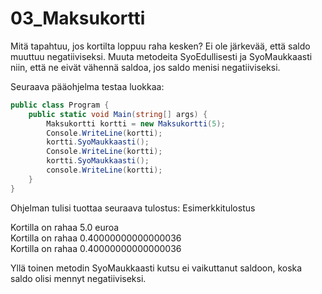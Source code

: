 # 03_Maksukortti

Mitä tapahtuu, jos kortilta loppuu raha kesken? Ei ole järkevää, että saldo muuttuu negatiiviseksi. Muuta metodeita SyoEdullisesti ja SyoMaukkaasti niin, että ne eivät vähennä saldoa, jos saldo menisi negatiiviseksi.

Seuraava pääohjelma testaa luokkaa:

```c#
public class Program {
	public static void Main(string[] args) { 
		Maksukortti kortti = new Maksukortti(5); 
		Console.WriteLine(kortti); 
		kortti.SyoMaukkaasti(); 
		Console.WriteLine(kortti); 
		kortti.SyoMaukkaasti(); 
		console.WriteLine(kortti);
	}
}
```
Ohjelman tulisi tuottaa seuraava tulostus:
Esimerkkitulostus

Kortilla on rahaa 5.0 euroa\
Kortilla on rahaa 0.40000000000000036\
Kortilla on rahaa 0.40000000000000036

Yllä toinen metodin SyoMaukkaasti kutsu ei vaikuttanut saldoon, koska saldo olisi mennyt negatiiviseksi.
